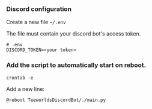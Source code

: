 
### Discord configuration
Create a new file `~/.env`

The file must contain your discord bot's access token.
```
# .env
DISCORD_TOKEN=<your token>
```

### Add the script to automatically start on reboot.
```
crontab -e
```

Add a new line:
```
@reboot TeeworldsDiscordBot/./main.py
```